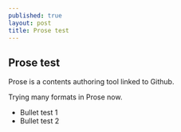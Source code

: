 ```yaml
---
published: true
layout: post
title: Prose test
---
```

## Prose test

Prose is a contents authoring tool linked to Github.

Trying many formats in Prose now.

- Bullet test 1
- Bullet test 2
